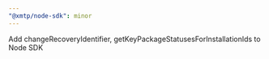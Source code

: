 ```yaml
---
"@xmtp/node-sdk": minor
---
```


Add changeRecoveryIdentifier, getKeyPackageStatusesForInstallationIds to Node SDK
